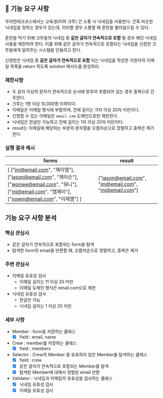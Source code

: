 ## 🚀 기능 요구 사항

우아한테크코스에서는 교육생(이하 크루) 간 소통 시 닉네임을 사용한다. 간혹 비슷한 닉네임을 정하는 경우가 있는데, 이러할 경우 소통할 때 혼란을 불러일으킬 수 있다.

혼란을 막기 위해 크루들의 닉네임 중 **같은 글자가 연속적으로 포함** 될 경우 해당 닉네임 사용을 제한하려 한다. 이를 위해 같은 글자가 연속적으로 포함되는 닉네임을 신청한 크루들에게 알려주는 시스템을 만들려고 한다.


신청받은 닉네임 중 **같은 글자가 연속적으로 포함** 되는 닉네임을 작성한 지원자의 이메일 목록을 return 하도록 solution 메서드를 완성하라.

### 제한사항

- 두 글자 이상의 문자가 연속적으로 순서에 맞추어 포함되어 있는 경우 중복으로 간주한다.
- 크루는 1명 이상 10,000명 이하이다.
- 이메일은 이메일 형식에 부합하며, 전체 길이는 11자 이상 20자 미만이다.
- 신청할 수 있는 이메일은 `email.com` 도메인으로만 제한한다.
- 닉네임은 한글만 가능하고 전체 길이는 1자 이상 20자 미만이다.
- result는 이메일에 해당하는 부분의 문자열을 오름차순으로 정렬하고 중복은 제거한다.

### 실행 결과 예시

| forms | result |
| --- | --- |
| [ ["jm@email.com", "제이엠"], ["jason@email.com", "제이슨"], ["woniee@email.com", "워니"], ["mj@email.com", "엠제이"], ["nowm@email.com", "이제엠"] ] | ["jason@email.com", "jm@email.com", "mj@email.com"] |

## 기능 요구 사항 분석
### 핵심 관심사
- 같은 글자가 연속적으로 포함되는 form을 탐색
- 탐색한 form의 email을 반환할 때, 오름차순으로 정렬하고, 중복은 제거

### 주변 관심사
- 이메일 유효성 검사
  - 이메일 길이는 11 이상 20 미만
  - 이메일 도메인 형식은 email.com으로 제한
- 닉네임 유효성 검사
  - 한글만 가능
  - 닉네임 길이는 1 이상 20 미만

### 세부 사항
- Member : form을 저장하는 클래스
  - [X] field : email, name
- Crew : member를 저장하는 클래스
  - [X] field : members
- Selector : Crew의 Member 중 유효하지 않은 Member를 탐색하는 클래스
  - [X] field : crew
  - [X] 같은 글자가 연속적으로 포함되는 Member를 탐색
  - [X] 탐색된 Member에 대해서 정렬된 email 반환
- Validator : 닉네임과 이메일의 유효성을 검사하는 클래스
  - [X] 닉네임 유효성 검사
  - [X] 이메일 유효성 검사